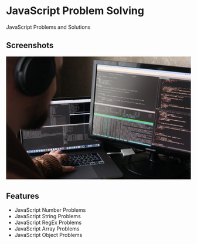 # JavaScript Problem Solving
JavaScript Problems and Solutions

## Screenshots

<img src="https://raw.githubusercontent.com/jayedrashid/necessary_cloud_files/main/pexels-mikhail-fesenko-coding-problem-solve.jpg">
  
## Features

- JavaScript Number Problems
- JavaScript String Problems
- JavaScript RegEx Problems
- JavaScript Array Problems
- JavaScript Object Problems
